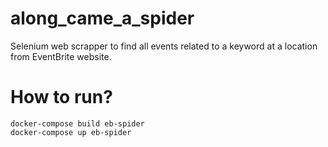 # along_came_a_spider
Selenium web scrapper to find all events related to a keyword at a location from EventBrite website.

# How to run?
```
docker-compose build eb-spider
docker-compose up eb-spider
```
